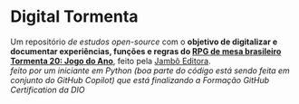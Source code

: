 # Digital Tormenta
Um repositório _de estudos open-source_ com o **objetivo de digitalizar e documentar experiências, funções e regras do [RPG de mesa brasileiro Tormenta 20: Jogo do Ano](https://jamboeditora.com.br/produto/tormenta20-edicao-jogo-do-ano/)**, feito pela [Jambô Editora](https://jamboeditora.com.br/).  
_feito por um iniciante em Python (boa parte do código está sendo feita em conjunto do GitHub Copilot) que está finalizando a Formação GitHub Certification da DIO_  
